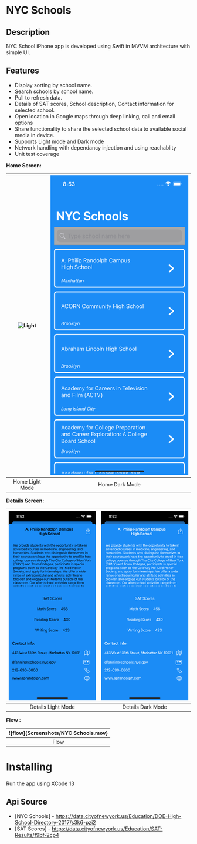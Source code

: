 # NYC Schools

## Description

NYC School iPhone app is developed using Swift in MVVM architecture with simple UI.

## Features

* Display sorting by school name.
* Search schools by school name.
* Pull to refresh data.
* Details of SAT scores, School description, Contact information for selected school.
* Open location in Google maps through deep linking, call and email options
* Share functionality to share the selected school data to available social media in device.
* Supports Light mode and Dark mode
* Network handling with dependancy injection and using reachablity
* Unit test coverage 


**Home Screen:**

|![Light](Screenshots/schoolList_light.png)|![Dark](Screenshots/schoolList_dark.png)|
|:----------------------------:|:------------------------:|
|Home Light Mode| Home Dark Mode |

**Details Screen:**

|![Light](Screenshots/school_details_light.png)|![Dark](Screenshots/school_details_dark.png)|
|:----------------------------:|:------------------------:|
|Details Light Mode| Details Dark Mode |


**Flow :**

|![flow](Screenshots/NYC Schools.mov)|
|:----------------------------:|
|Flow| 

# Installing

Run the app using XCode 13

## Api Source

- [NYC Schools] - https://data.cityofnewyork.us/Education/DOE-High-School-Directory-2017/s3k6-pzi2
- [SAT Scores] - https://data.cityofnewyork.us/Education/SAT-Results/f9bf-2cp4


